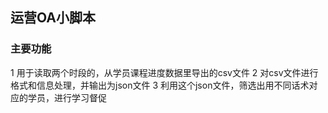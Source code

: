 ## 运营OA小脚本

### 主要功能
1 用于读取两个时段的，从学员课程进度数据里导出的csv文件
2 对csv文件进行格式和信息处理，并输出为json文件
3 利用这个json文件，筛选出用不同话术对应的学员，进行学习督促
